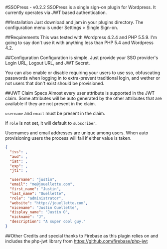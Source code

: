 #SSOPress - v0.2.2
SSOPress is a single sign-on plugin for Wordpress. It currently operates via JWT based authentication.

##Installation
Just download and jam in your plugins directory. The configuration menu is under Settings > Single Sign-on.

##Requirements
This was tested with Wordpress 4.2.4 and PHP 5.5.9. I'm going to say don't use it with anything less than PHP 5.4 and Wordpress 4.2.

##Configuration
Configuration is simple. Just provide your SSO provider's Login URL, Logout URL, and JWT Secret.

You can also enable or disable requiring your users to use sso, obfuscating passwords when logging in to extra-prevent traditional login, and wether or not users that don't exist should be provisioned.

##JWT Claim Specs
Almost every user attribute is supported in the JWT claim. Some attributes will be auto generated by the other attributes that are available if they are not present in the claim.

`username` and `email` must be present in the claim.

If `role` is not set, it will default to `subscriber`.

Usernames and email addresses are unique among users. When auto provisioning users the process will fail if either value is taken.

```json
{
  "iss": ,
  "aud": ,
  "iat": ,
  "exp": ,
  "jti": ,

  "username": "justin",
  "email": "me@jouellette.com",
  "first_name": "Justin",
  "last_name": "Ouellette",
  "role": "administrator",
  "website": "http://jouellette.com",
  "nicename": "Justin Ouellette",
  "display_name": "Justin O",
  "nickname": "J",
  "description": "A super cool guy."
}
```

##Other
Credits and special thanks to Firebase as this plugin relies on and includes the php-jwt library from https://github.com/firebase/php-jwt
